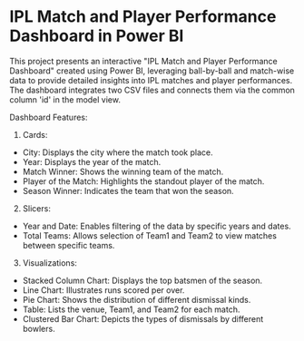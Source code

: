 # IPL Match and Player Performance Dashboard in Power BI
This project presents an interactive "IPL Match and Player Performance Dashboard" created using Power BI, leveraging ball-by-ball and match-wise data to provide detailed insights into IPL matches and player performances. The dashboard integrates two CSV files and connects them via the common column 'id' in the model view.

Dashboard Features:

1. Cards:
- City: Displays the city where the match took place.
- Year: Displays the year of the match.
- Match Winner: Shows the winning team of the match.
- Player of the Match: Highlights the standout player of the match.
- Season Winner: Indicates the team that won the season.

2. Slicers:
- Year and Date: Enables filtering of the data by specific years and dates.
- Total Teams: Allows selection of Team1 and Team2 to view matches between specific teams.

3. Visualizations:
- Stacked Column Chart: Displays the top batsmen of the season.
- Line Chart: Illustrates runs scored per over.
- Pie Chart: Shows the distribution of different dismissal kinds.
- Table: Lists the venue, Team1, and Team2 for each match.
- Clustered Bar Chart: Depicts the types of dismissals by different bowlers.
